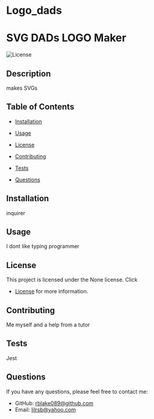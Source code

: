 # Logo_dads
# SVG DADs LOGO Maker 

![License](https://img.shields.io/badge/license-None-blue.svg)

## Description

makes SVGs

## Table of Contents

- [Installation](#installation)
- [Usage](#usage)

- [License](#license)

- [Contributing](#contributing)
- [Tests](#tests)
- [Questions](#questions)

## Installation

inquirer

## Usage

I dont like typing programmer

## License

This project is licensed under the None license. Click 
- [License](#license)
 for more information.

## Contributing

Me myself and a help from a tutor

## Tests

Jest

## Questions

If you have any questions, please feel free to contact me:

- GitHub: [rblake089@github.com](https://github.com/rblake089@github.com)
- Email: lilrsb@yahoo.com
